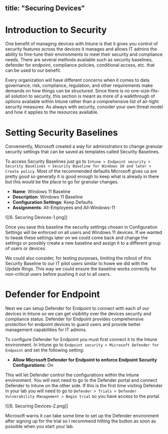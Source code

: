 title: "Securing Devices"
---

# Introduction to Security

One benefit of managing devices with Intune is that it gives you control of security features across the devices it manages and allows IT admins the ability to fine-tune their environments to meet their security and compliance needs. There are several methods available such as security baselines, defender for endpoint, compliance policies, conditional access, etc. that can be used to our benefit.

Every organization will have different concerns when it comes to data governance, risk, compliance, regulation, and other requirements make demands on how things can be structured. Since there is no one-size-fits-all solution to security, this section is meant as more of a walkthrough of options available within Intune rather than a comprehensive list of air-tight security measures. As always with security, consider your own threat model and how it applies to the resources available. 

# Setting Security Baselines

Conveniently, Microsoft created a way for administrators to change granular security settings that can be saved as templates called Security Baselines. 

To access Security Baselines just go to `Intune > Endpoint security > Security Baselines > Security Baseline for Windows 10 and later > Create policy`. Most of the recommended defaults Microsoft gives us are pretty good so generally it is good enough to keep what is already in there but this would be the place to go for granular changes. 

- **Name**: Windows 11 Baseline
- **Description**: Windows 11 Baseline
- **Configuration Settings**: Keep Defaults
- **Assignments**: All-Employees and All-Windows-11

![[6. Securing Devices-1.png]]

Once you save this baseline the security settings chosen in Configuration Settings will be enforced on all users and Windows 11 devices. If we wanted to tweak these settings later on we could come back and change the settings or possibly create a new baseline and assign it to a different group of users or devices. 

We could also consider, for testing purposes, limiting the rollout of this Security Baseline to our IT pilot users similar to howe we did with the Update Rings. This way we could ensure the baseline works correctly for non-critical users before pushing it out to all users.

# Defender for Endpoint

Next we can setup Defender for Endpoint to connect with each of our devices in Intune so we can get visibility over the devices security and compliance status. Defender for Endpoint provides comprehensive protection for endpoint devices to guard users and provide better management capabilities for IT admins.

To configure Defender for Endpoint you must first connect it to the Intune environment. In Intune go to `Endpoint security > Microsoft Defender for Endpoint` and set the following setting:

- **Allow Microsoft Defender for Endpoint to enforce Endpoint Security Configurations**: On

This will let Defender control the configurations within the Intune environment. You will next need to go to the Defender portal and connect Defender to Intune on the other side. If this is the first time visiting Defender in your lab you will need to go to `Defender > Trials > Defender Vulnerability Management > Begin trial` so you have access to the portal.

![[6. Securing Devices-2.png]]

Microsoft warns it can take some time to set up the Defender environment after signing up for the trial so I recommend hitting the button as soon as possible when you start your lab. 